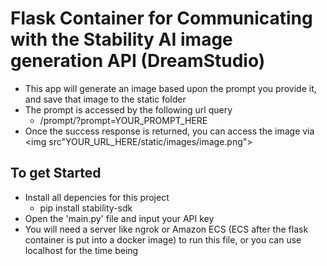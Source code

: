 # Flask Container for Communicating with the Stability AI image generation API (DreamStudio)

* This app will generate an image based upon the prompt you provide it, and save that image to the static folder
* The prompt is accessed by the following url query
    * /prompt/?prompt=YOUR_PROMPT_HERE
* Once the success response is returned, you can access the image via <img src"YOUR_URL_HERE/static/images/image.png">

## To get Started

* Install all depencies for this project
    * pip install stability-sdk
* Open the 'main.py' file and input your API key
* You will need a server like ngrok or Amazon ECS (ECS after the flask container is put into a docker image) to run this file, or you can use localhost for the time being

